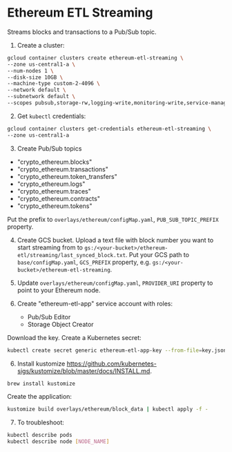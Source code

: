 # Ethereum ETL Streaming

Streams blocks and transactions to a Pub/Sub topic.

1. Create a cluster:

```bash
gcloud container clusters create ethereum-etl-streaming \
--zone us-central1-a \
--num-nodes 1 \
--disk-size 10GB \
--machine-type custom-2-4096 \
--network default \
--subnetwork default \
--scopes pubsub,storage-rw,logging-write,monitoring-write,service-management,service-control,trace
```

2. Get `kubectl` credentials:

```bash
gcloud container clusters get-credentials ethereum-etl-streaming \
--zone us-central1-a
```

3. Create Pub/Sub topics 
  - "crypto_ethereum.blocks" 
  - "crypto_ethereum.transactions" 
  - "crypto_ethereum.token_transfers" 
  - "crypto_ethereum.logs" 
  - "crypto_ethereum.traces" 
  - "crypto_ethereum.contracts" 
  - "crypto_ethereum.tokens" 

Put the prefix to `overlays/ethereum/configMap.yaml`, `PUB_SUB_TOPIC_PREFIX` property.

4. Create GCS bucket. Upload a text file with block number you want to start streaming from to 
`gs:/<your-bucket>/ethereum-etl/streaming/last_synced_block.txt`.
Put your GCS path to `base/configMap.yaml`, `GCS_PREFIX` property, e.g. `gs:/<your-bucket>/ethereum-etl-streaming`.

5. Update `overlays/ethereum/configMap.yaml`, `PROVIDER_URI` property to point to your Ethereum node.

5. Create "ethereum-etl-app" service account with roles:
    - Pub/Sub Editor
    - Storage Object Creator

Download the key. Create a Kubernetes secret:

```bash
kubectl create secret generic ethereum-etl-app-key --from-file=key.json=$HOME/Downloads/key.json
```

6. Install kustomize https://github.com/kubernetes-sigs/kustomize/blob/master/docs/INSTALL.md. 

```bash
brew install kustomize
```

Create the application:

```bash
kustomize build overlays/ethereum/block_data | kubectl apply -f -
```

7. To troubleshoot:

```bash
kubectl describe pods
kubectl describe node [NODE_NAME]
```